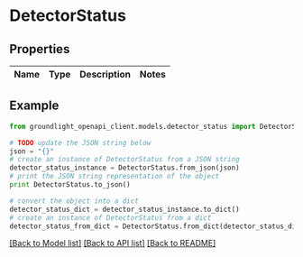 # DetectorStatus


## Properties
Name | Type | Description | Notes
------------ | ------------- | ------------- | -------------

## Example

```python
from groundlight_openapi_client.models.detector_status import DetectorStatus

# TODO update the JSON string below
json = "{}"
# create an instance of DetectorStatus from a JSON string
detector_status_instance = DetectorStatus.from_json(json)
# print the JSON string representation of the object
print DetectorStatus.to_json()

# convert the object into a dict
detector_status_dict = detector_status_instance.to_dict()
# create an instance of DetectorStatus from a dict
detector_status_from_dict = DetectorStatus.from_dict(detector_status_dict)
```
[[Back to Model list]](../README.md#documentation-for-models) [[Back to API list]](../README.md#documentation-for-api-endpoints) [[Back to README]](../README.md)


